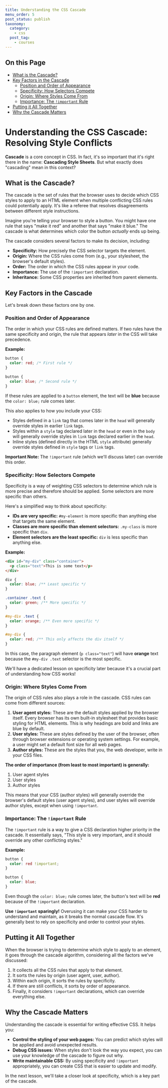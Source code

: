 ```yaml
---
title: Understanding the CSS Cascade
menu_order: 5
post_status: publish
taxonomy:
  category:
    - css
  post_tag:
    - courses
---
```


<div class="toc" markdown="1">

## On this Page

- [What is the Cascade?](#what-is-the-cascade)
- [Key Factors in the Cascade](#key-factors)
  - [Position and Order of Appearance](#position-and-order)
  - [Specificity: How Selectors Compete](#specificity)
  - [Origin: Where Styles Come From](#origin)
  - [Importance: The `!important` Rule](#importance)
- [Putting it All Together](#putting-it-all-together)
- [Why the Cascade Matters](#why-the-cascade-matters)

</div>

<div class="main" markdown="1">

# Understanding the CSS Cascade: Resolving Style Conflicts

**Cascade** is a core concept in CSS. In fact, it's so important that it's right there in the name: **Cascading Style Sheets**. But what exactly does "cascading" mean in this context?

## What is the Cascade? <a id="what-is-the-cascade"></a>

The cascade is the set of rules that the browser uses to decide which CSS styles to apply to an HTML element when multiple conflicting CSS rules could potentially apply. It's like a referee that resolves disagreements between different style instructions.

Imagine you're telling your browser to style a button. You might have one rule that says "make it red" and another that says "make it blue." The cascade is what determines which color the button _actually_ ends up being.

The cascade considers several factors to make its decision, including:

- **Specificity:** How precisely the CSS selector targets the element.
- **Origin:** Where the CSS rules come from (e.g., your stylesheet, the browser's default styles).
- **Order:** The order in which the CSS rules appear in your code.
- **Importance:** The use of the `!important` declaration.
- **Inheritance:** Some CSS properties are inherited from parent elements.

## Key Factors in the Cascade <a id="key-factors"></a>

Let's break down these factors one by one.

### Position and Order of Appearance <a id="position-and-order"></a>

The order in which your CSS rules are defined matters. If two rules have the same specificity and origin, the rule that appears _later_ in the CSS will take precedence.

**Example:**

```css
button {
  color: red; /* First rule */
}

button {
  color: blue; /* Second rule */
}
```

If these rules are applied to a `button` element, the text will be **blue** because the `color: blue;` rule comes later.

This also applies to how you include your CSS:

- Styles defined in a `link` tag that comes later in the `head` will generally override styles in earlier `link` tags.
- Styles within a `style` tag declared later in the `head` or even in the `body` will generally override styles in `link` tags declared earlier in the `head`.
- Inline styles (defined directly in the HTML `style` attribute) generally override styles defined in `style` tags or `link` tags.

**Important Note:** The `!important` rule (which we'll discuss later) can override this order.

### Specificity: How Selectors Compete <a id="specificity"></a>

Specificity is a way of weighting CSS selectors to determine which rule is more precise and therefore should be applied. Some selectors are more specific than others.

Here's a simplified way to think about specificity:

- **IDs are very specific:** `#my-element` is more specific than anything else that targets the same element.
- **Classes are more specific than element selectors:** `.my-class` is more specific than `div`.
- **Element selectors are the least specific:** `div` is less specific than anything else.

**Example:**

```html
<div id="my-div" class="container">
  <p class="text">This is some text</p>
</div>
```

```css
div {
  color: blue; /** Least specific */
}

.container .text {
  color: green; /** More specific */
}

#my-div .text {
  color: orange; /** Even more specific */
}

#my-div {
  color: red; /** This only affects the div itself */
}
```

In this case, the paragraph element (`p class="text"`) will have **orange** text because the `#my-div .text` selector is the most specific.

We'll have a dedicated lesson on specificity later because it's a crucial part of understanding how CSS works\!

### Origin: Where Styles Come From <a id="origin"></a>

The origin of CSS rules also plays a role in the cascade. CSS rules can come from different sources:

1.  **User agent styles:** These are the default styles applied by the browser itself. Every browser has its own built-in stylesheet that provides basic styling for HTML elements. This is why headings are bold and links are blue by default.
2.  **User styles:** These are styles defined by the user of the browser, often through browser extensions or operating system settings. For example, a user might set a default font size for all web pages.
3.  **Author styles:** These are the styles that you, the web developer, write in your CSS files.

**The order of importance (from least to most important) is generally:**

1.  User agent styles
2.  User styles
3.  Author styles

This means that your CSS (author styles) will generally override the browser's default styles (user agent styles), and user styles will override author styles, except when using `!important`.

### Importance: The `!important` Rule <a id="importance"></a>

The `!important` rule is a way to give a CSS declaration higher priority in the cascade. It essentially says, "This style is very important, and it should override any other conflicting styles."

**Example:**

```css
button {
  color: red !important;
}

button {
  color: blue;
}
```

Even though the `color: blue;` rule comes later, the button's text will be **red** because of the `!important` declaration.

**Use `!important` sparingly!** Overusing it can make your CSS harder to understand and maintain, as it breaks the normal cascade flow. It's generally best to rely on specificity and order to control your styles.

## Putting it All Together <a id="putting-it-all-together"></a>

When the browser is trying to determine which style to apply to an element, it goes through the cascade algorithm, considering all the factors we've discussed:

1.  It collects all the CSS rules that apply to that element.
2.  It sorts the rules by origin (user agent, user, author).
3.  Within each origin, it sorts the rules by specificity.
4.  If there are still conflicts, it sorts by order of appearance.
5.  Finally, it considers `!important` declarations, which can override everything else.

## Why the Cascade Matters <a id="why-the-cascade-matters"></a>

Understanding the cascade is essential for writing effective CSS. It helps you:

- **Control the styling of your web pages:** You can predict which styles will be applied and avoid unexpected results.
- **Debug CSS issues:** When styles don't look the way you expect, you can use your knowledge of the cascade to figure out why.
- **Write maintainable CSS:** By using specificity and `!important` appropriately, you can create CSS that is easier to update and modify.

In the next lesson, we'll take a closer look at specificity, which is a key part of the cascade.

</div>
